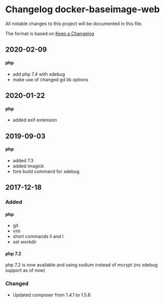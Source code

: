 # Changelog docker-baseimage-web
All notable changes to this project will be documented in this file.

The format is based on [Keep a Changelog](http://keepachangelog.com/en/1.0.0/)


## 2020-02-09
#### php
- add php 7.4 with xdebug
- make use of changed gd lib options

## 2020-01-22
#### php
- added exif extension

## 2019-09-03
#### php
- added 7.3
- added imagick
- fore build command for xdebug

## 2017-12-18
### Added
#### php
- git 
- vim
- short commands ll and l
- set workdir

#### php 7.2
php 7.2 is now available and using sodium instead of mcrypt
(no xdebug support as of now)
### Changed
- Updated composer from 1.4.1 to 1.5.6

